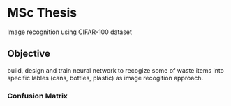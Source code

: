 # MSc Thesis
Image recognition using CIFAR-100 dataset

## Objective
build, design and train neural network to recogize some of waste items into specific lables (cans, bottles, plastic) as image recogition approach.

### Confusion Matrix 
